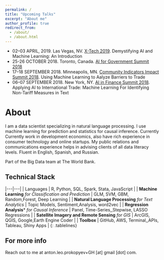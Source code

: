 ```yaml
---
permalink: /
title: "Upcoming Talks"
excerpt: "About me"
author_profile: true
redirect_from: 
  - /about/
  - /about.html
---
```

+ 02–03 APRIL, 2019. Las Vegas, NV. [X-Tech 2019](https://www.cefpro.com/forthcoming-events/x-tech-agenda/). Demystifying AI and Machine Learning: An Introduction
+ 25-26 OCTOBER 2018. Toronto, Canada. [AI for Government Summit 2018](https://www.re-work.co/events/ai-for-government-summit-canada-2018) 
+ 17–18 SEPTEMBER 2018. Minneapolis, MN. [Community Indicators Impact Summit 2018](https://2018impactsummit.sched.com/). Using Machine Learning to Aalyze Barriers to Trade 
+ 06–07 SEPTEMBER 2018. New York, NY. [AI in Finance Summit 2018](https://www.re-work.co/events/ai-in-finance-summit-new-york-2018/schedule#day_2). Applying AI to International Trade: Machine Learning For Identifying Non-Tariff Measures in Text

About
======
I am a data scientist specializing in natural language processing. I use machine learning for prediction and statistics for causal inference. Currently Currently work in development economics, also have rich experience in consumer technology and online startups. My public relations and communications experience helps in advising clients of all data literacy levels. Fluent in English, Spanish, and Russian.

Part of the Big Data team at The World Bank.

Technical Stack
------
<style>
.tablelines table, .tablelines td, .tablelines th {
        border: 1px solid black;
        }
</style>
|---|---|
| Languages | R, Python, SQL, Spark, Stata, JavaScript |
| **Machine Learning** *for Classification and Prediction* | GLM, SVM, GBM, Random,Forest, Deep Learning      |
| **Natural Language Processing** *for Text Analytics*     | Topic Models, Sentiment,Analysis, word2vec       |
| **Regression Analysis*** *for Causal Inference*          | Panel, Time-Series,,Stepwise, LASSO Regressions  |
| **Satellite Imagery and Remote Sensing** *for GIS*       | ArcGIS, QGIS, Google,Earth Engine Coder          |
| **Toolbox**                                              | GitHub, AWS, Terminal,,APIs, Tableau, Shiny Apps |
{: .tablelines}

For more info
------
Reach out to me at anton.leo.prokopyev+GH [at] gmail [dot] com.